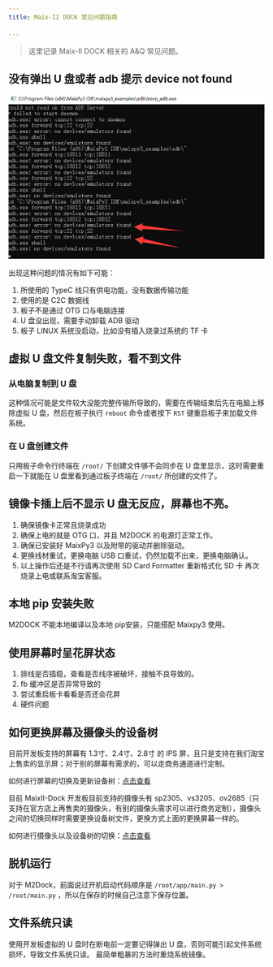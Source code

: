 ```yaml
---
title: Maix-II DOCK 常见问题指南

---
```


>这里记录 Maix-II DOCK 相关的 A&Q 常见问题。

## 没有弹出 U 盘或者 adb 提示 device not found

![adb_error](./asserts/faq/adb_error.jpg)

出现这种问题的情况有如下可能：

1. 所使用的 TypeC 线只有供电功能，没有数据传输功能
2. 使用的是 C2C 数据线
3. 板子不是通过 OTG 口与电脑连接
4. U 盘没出现，需要手动卸载 ADB 驱动
5. 板子 LINUX 系统没启动，比如没有插入烧录过系统的 TF 卡

## 虚拟 U 盘文件复制失败，看不到文件

### 从电脑复制到 U 盘

这种情况可能是文件较大没能完整传输所导致的，需要在传输结束后先在电脑上移除虚拟 U 盘，然后在板子执行 `reboot` 命令或者按下 `RST` 键重启板子来加载文件系统。

### 在 U 盘创建文件

只用板子命令行终端在 `/root/` 下创建文件够不会同步在 U 盘里显示，这时需要重启一下就能在 U 盘里看到通过板子终端在 `/root/` 所创建的文件了。

## 镜像卡插上后不显示 U 盘无反应，屏幕也不亮。

1. 确保镜像卡正常且烧录成功
2. 确保上电的就是 OTG 口，并且 M2DOCK 的电源灯正常工作。
3. 确保已安装好 MaixPy3 以及附带的驱动并删除驱动。
4. 更换线材重试，更换电脑 USB 口重试，仍然加载不出来，更换电脑确认。
5. 以上操作后还是不行请再次使用 SD Card Formatter 重新格式化 SD 卡 再次烧录上电或联系淘宝客服。

## 本地 pip 安装失败

M2DOCK 不能本地编译以及本地 pip安装，只能搭配 Maixpy3 使用。

## 使用屏幕时呈花屏状态

1. 排线是否插稳，查看是否线序被破坏，接触不良导致的。
2. fb 缓冲区是否异常导致的
3. 尝试重启板卡看看是否还会花屏
4. 硬件问题

## 如何更换屏幕及摄像头的设备树

目前开发板支持的屏幕有 1.3寸、2.4寸、2.8寸 的 IPS 屏，且只是支持在我们淘宝上售卖的显示屏；对于别的屏幕有需求的，可以走商务通道进行定制。

如何进行屏幕的切换及更新设备树：[点击查看](https://wiki.sipeed.com/hardware/zh/maixII/M2/other.html#%E5%88%87%E6%8D%A2%E5%B1%8F%E5%B9%95)

目前 MaixII-Dock 开发板目前支持的摄像头有 sp2305、vs3205、ov2685（只支持在官方店上再售卖的摄像头，有别的摄像头需求可以进行商务定制），摄像头之间的切换同样时需要更换设备树文件，更换方式上面的更换屏幕一样的。

如何进行摄像头以及设备树的切换：[点击查看](https://wiki.sipeed.com/hardware/zh/maixII/M2/other.html#%E6%9B%B4%E6%8D%A2%E6%91%84%E5%83%8F%E5%A4%B4)

## 脱机运行

对于 M2Dock，前面说过开机启动代码顺序是 `/root/app/main.py > /root/main.py` ，所以在保存的时候自己注意下保存位置。

## 文件系统只读

使用开发板虚拟的 U 盘时在断电前一定要记得弹出 U 盘，否则可能引起文件系统损坏，导致文件系统只读。
最简单粗暴的方法时重烧系统镜像。

